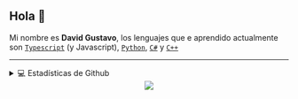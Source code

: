 ## Hola 👋

Mi nombre es **David Gustavo**, los lenguajes que e aprendido actualmente son [`Typescript`] (y Javascript), [`Python`], [`C#`] y [`C++`]

---

<details> 
  <summary>💻 Estadísticas de Github</summary>
  <div>
    <h2 align="center">Estadísticas</h2>
      <br/>
        <p align="center">
          <a href="https://github.com/Phamzito/">
          <img src="https://github-readme-stats.vercel.app/api/top-langs?locale=es&hide_title=false&layout=compact&card_width=320&langs_count=5&theme=blue-green&hide_border=true&username=phamzito" alt="Phamzito" /></a>
        </p>
        <p align="center">
          <a href="https://github.com/Phamzito/">
          <img width="49.5%" src="https://github-readme-stats.vercel.app/api?hide_title=false&hide_rank=false&show_icons=true&include_all_commits=true&count_private=true&disable_animations=false&theme=blue-green&locale=es&hide_border=true&username=phamzito" />
          <img width="49.5%" src="https://github-readme-streak-stats.herokuapp.com/?user=Phamzito&theme=blue-green&hide_border=true&locale=es" />
          </a>
       </p>
     <br>
  </div>    
</details>

<div align="center">

  <img src="https://visitor-badge.laobi.icu/badge?page_id=phamzito.phamzito&left_color=darkslategray&right_color=darkcyan&left_text=VISITAS"  />
</div>

<!--Links-->

[`typescript`]: https://www.typescriptlang.org/
[`python`]: https://www.python.org/
[`c#`]: https://visualstudio.microsoft.com/
[`c++`]: https://visualstudio.microsoft.com/
